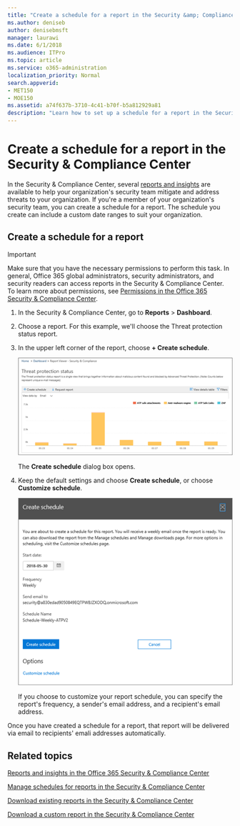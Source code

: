 ```yaml
---
title: "Create a schedule for a report in the Security &amp; Compliance Center"
ms.author: deniseb
author: denisebmsft
manager: laurawi
ms.date: 6/1/2018
ms.audience: ITPro
ms.topic: article
ms.service: o365-administration
localization_priority: Normal
search.appverid:
- MET150
- MOE150
ms.assetid: a74f637b-3710-4c41-b70f-b5a812929a81
description: "Learn how to set up a schedule for a report in the Security &amp; Compliance Center."
---
```


# Create a schedule for a report in the Security &amp; Compliance Center

In the Security &amp; Compliance Center, several [reports and insights](reports-and-insights-in-security-and-compliance.md) are available to help your organization's security team mitigate and address threats to your organization. If you're a member of your organization's security team, you can create a schedule for a report. The schedule you create can include a custom date ranges to suit your organization. 
  
## Create a schedule for a report

> [!IMPORTANT]
> Make sure that you have the necessary permissions to perform this task. In general, Office 365 global administrators, security administrators, and security readers can access reports in the Security &amp; Compliance Center. To learn more about permissions, see [Permissions in the Office 365 Security &amp; Compliance Center](permissions-in-the-security-and-compliance-center.md).
  
1. In the Security &amp; Compliance Center, go to **Reports** \> **Dashboard**.
    
2. Choose a report. For this example, we'll choose the Threat protection status report.
    
3. In the upper left corner of the report, choose **+ Create schedule**.
    
    ![You can create a schedule for reports in the Security &amp; Compliance Center](media/2311327c-14f6-4a17-b604-0c9ff2d485d1.png)
  
    The **Create schedule** dialog box opens. 
    
4. Keep the default settings and choose **Create schedule**, or choose **Customize schedule**.
    
    ![You can use the default settings or customize a report schedule](media/04fac327-8f73-4711-8319-58c11880fd96.png)
  
    If you choose to customize your report schedule, you can specify the report's frequency, a sender's email address, and a recipient's email address. 
    
Once you have created a schedule for a report, that report will be delivered via email to recipients' emali addresses automatically. 
  
## Related topics

[Reports and insights in the Office 365 Security &amp; Compliance Center](reports-and-insights-in-security-and-compliance.md)
  
[Manage schedules for reports in the Security &amp; Compliance Center](manage-schedules-for-multiple-reports.md)
  
[Download existing reports in the Security &amp; Compliance Center](download-existing-reports.md)
  
[Download a custom report in the Security &amp; Compliance Center](set-up-and-download-a-custom-report.md)
  

